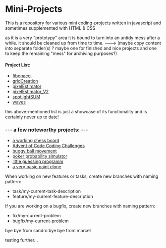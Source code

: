 # Mini-Projects

This is a repository for various mini coding-projects written in javascript and sometimes supplemented with HTML & CSS

as it is a very "prototypy" area it is bound to turn into an untidy mess after a while. 
it should be cleaned up from time to time.
---> (maybe copy content into separate folder(s) ? maybe one for finished and nice projects and one to keep the remaining "mess" for archiving purposes?)

#### Project List:

- [fibonacci](fibonacci)
- [gridCreation](gridCreation)
- [pixelEstimator](pixelEstimator)
- [pixelEstimator_V2](pixelEstimator_V2)
- [spotlightSUM](spotlightSUM)
- [waves](waves)

this above-mentioned list is just a showcase of its functionality and is certainly never up to date!

### --- a few noteworthy projects: ---

- [a working chess board](simulators/chess/chess_v1_redesign)
- [Advent of Code Coding Challenges](adventofcode)
- [buggy ball movement](simulators/sim_1)
- [poker probability simulator](JS-only-projects/Poker/poker-master-build)
- [little guessing programm](pixelEstimator_V2)
- [a very basic paint clone](drawing-programms/Paint_V1)

When working on new features or tasks, create new branches with naming pattern:

- task/my-current-task-description
- feature/my-current-feature-description

If you are working on a bugfix, create new branches with naming pattern:

- fix/my-current-problem
- bugfix/my-current-problem





bye bye from sandro
bye bye from marcel

testing further...
